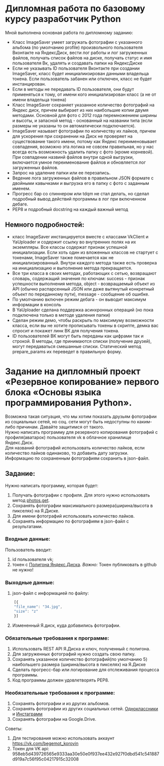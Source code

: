 # Дипломная работа по базовому курсу разработчик Python
Мной выполнена основная работа по дипломному заданию:
- Класс ImageSaver умеет загружать фотографии с указанного альбома (по умолчанию profile) произвольного пользователя Вконтакте на ЯндексДиск, вести лог работы и лог загруженных файлов, получать список файлов на диске, получать статус и имя пользователя Вк, удалять и создавать папки на ЯндексДиске
- Если не указывать ID пользователя Вконтакте при создании ImageSaver, класс будет инициалиизирован данными владельца токена. Если пользователь забанен или отключен, класс не будет инстанцирован.
- Если в методы не передавать ID пользователя, они будут применяться к тому, от имени кого инициализирован класс (а не от имени владельца токена)
- Класс ImageSaver сохраняет указанное количество фотографий на Яндекс диск, причем выбирает из них наибольшие копии двумя методами. Основной для фото с 2012 года перемножением ширины и высоты, и запасной метод - основанный на названии типа (если размеры не указаны то он автоматически подключается).
- ImageSaver называет фотографии по количеству их лайков, причем для ускорения при сохранении на Диск не проверяет на существование такого имени, потому как Яндекс переименовывает совпадения, возможно эта логика не совсем правильная, но у нас всегда есть возможность удалить папку с фото (кроме корневой). При совпадении назвинй файлов внутри одной выгрузки, включается умное переименование файлов и обновляется лог загруженных файлов.
- Запрос на удаление папки или ее перезапись.
- Ведение лога загруженных файлов в правильном JSON формате с двойными кавычками и выгрузка его в папку с фото с заданным именем.
- Прогресс бар со спиннером или tdqm не стал делать, но сделал подробный вывод действий программы в лог при включенном дебаге.
- PEP8 и подробный docstring на каждый важный метод

## Немного подробностей:
- класс ImageSaver инстанцируется вместе с классами VkClient и YaUploader и содержит ссылку во внутренних полях на их экземпляры. Все классы содержат признак успешной инициализации. Если хоть один из вложенных классов не стартует с токенами, ImageSaver также помечается как не инициализированный. Внутри каждого метода также есть проверка на инициализацию и выполнение метода прекращается.
- Все три класса в своих методах, работающих с сетью, возвращают словарь, содержащий значения по ключам: success - признак успешности выполнения метода, object - возвращаемый объект из API (обычно распарсенный JSON или даже вытянутый конкретный объект по переданному пути), message - сообщение об ошибке.
- По умолчанию включен режим дебага - он выводит максимум информации в консоль
- В YaUploader сделана поддержка асинхронных операций (но пока подключена только в методе удаления папки)
- Сделан режим демо, чтобы раскрыть по максимуму возможности класса, если вы не хотите прописывать токены в скрипте, демка вас спросит и покажет линк ВК для получения токена.
- ID пользователей ВК могут быть переданы как цифрами так и строкой. В методы, где принимаются списки (получение друзей), могут передаваться смешанные списки. Статический метод prepare_params их переведет в правильную форму.

# Задание на дипломный проект «Резервное копирование» первого блока «Основы языка программирования Python».

Возможна такая ситуация, что мы хотим показать друзьям фотографии из социальных сетей, но соц. сети могут быть недоступны по каким-либо причинам. Давайте защитимся от такого.  
Нужно написать программу для резервного копирования фотографий с профиля(аватарок) пользователя vk в облачное хранилище Яндекс.Диск.  
Для названий фотографий использовать количество лайков, если количество лайков одинаково, то добавить дату загрузки.  
Информацию по сохраненным фотографиям сохранить в json-файл.

## Задание:
Нужно написать программу, которая будет:
1. Получать фотографии с профиля. Для этого нужно использовать метод [photos.get](https://vk.com/dev/photos.get).
2. Сохранять фотографии максимального размера(ширина/высота в пикселях) на Я.Диске.
3. Для имени фотографий использовать количество лайков. 
4. Сохранять информацию по фотографиям в json-файл с результатами. 

### Входные данные:
Пользователь вводит:
1. id пользователя vk;
2. токен с [Полигона Яндекс.Диска](https://yandex.ru/dev/disk/poligon/).
*Важно:* Токен публиковать в github не нужно!

### Выходные данные:
1. json-файл с информацией по файлу:
```javascript
    [{
    "file_name": "34.jpg",
    "size": "z"
    }]
```
2. Измененный Я.диск, куда добавились фотографии.
​
​
### Обязательные требования к программе:
1. Использовать REST API Я.Диска и ключ, полученный с полигона.
2. Для загруженных фотографий нужно создать свою папку.
3. Сохранять указанное количество фотографий(по умолчанию 5) наибольшего размера (ширина/высота в пикселях) на Я.Диске
4. Сделать прогресс-бар или логирование для отслеживания процесса программы.
5. Код программы должен удовлетворять PEP8.
​
### Необязательные требования к программе:
1. Сохранять фотографии и из других альбомов.
2. Сохранять фотографии из других социальных сетей. [Одноклассники](https://apiok.ru/) и [Инстаграмм](https://www.instagram.com/developer/)
3. Сохранять фотографии на Google.Drive.


Советы:
1. Для тестирования можно использовать аккаунт https://vk.com/begemot_korovin
2. Токен для VK api: 958eb5d439726565e9333aa30e50e0f937ee432e927f0dbd541c541887d919a7c56f95c04217915c32008


